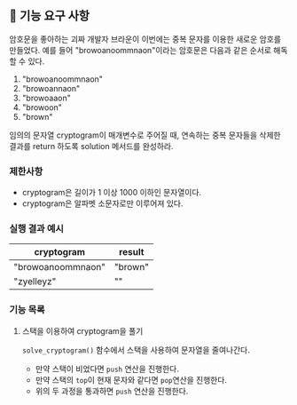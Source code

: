 ## 🚀 기능 요구 사항

암호문을 좋아하는 괴짜 개발자 브라운이 이번에는 중복 문자를 이용한 새로운 암호를 만들었다. 예를 들어 "browoanoommnaon"이라는 암호문은 다음과 같은 순서로 해독할 수 있다.

1. "browoanoommnaon"
2. "browoannaon"
3. "browoaaon"
4. "browoon"
5. "brown"

임의의 문자열 cryptogram이 매개변수로 주어질 때, 연속하는 중복 문자들을 삭제한 결과를 return 하도록 solution 메서드를 완성하라.

### 제한사항

- cryptogram은 길이가 1 이상 1000 이하인 문자열이다.
- cryptogram은 알파벳 소문자로만 이루어져 있다.

### 실행 결과 예시

| cryptogram        | result  |
| ----------------- | ------- |
| "browoanoommnaon" | "brown" |
| "zyelleyz"        | ""      |

### 기능 목록

1. 스택을 이용하여 cryptogram을 풀기

   `solve_cryptogram()` 함수에서 스택을 사용하여 문자열을 줄여나간다.

   - 만약 스택이 비었다면 `push` 연산을 진행한다.
   - 만약 스택의 `top`이 현재 문자와 같다면 `pop`연산을 진행한다.
   - 위의 두 과정을 통과하면 `push` 연산을 진행한다.
